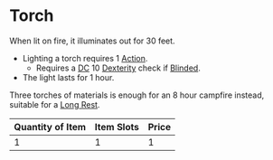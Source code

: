 # Torch

When lit on fire, it illuminates out for 30 feet.

- Lighting a torch requires 1 [Action](../../../Game%20Procedures/Core%20Procedures/Action.md).
	- Requires a [DC](../../../Game%20Procedures/Core%20Procedures/DC.md) 10 [Dexterity](../../../Player%20Characters/The%20Ability%20Scores/Dexterity.md) check if [Blinded](../../../Game%20Procedures/Conditions/Blinded.md).
- The light lasts for 1 hour.

Three torches of materials is enough for an 8 hour campfire instead, suitable for a [Long Rest](../../../Game%20Procedures/Core%20Procedures/Resting.md#Long%20Rest).

| Quantity of Item | Item Slots | Price |
| ---------------- | ---------- | ----- |
| 1                | 1          | 1     |
